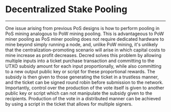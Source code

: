 # **Decentralized Stake Pooling**

---

One issue arising from previous PoS designs is how to perform pooling in PoS mining analogous to PoW mining pooling. This is advantageous to PoW miner pooling as PoS miner pooling does not require dedicated hardware to mine beyond simply running a node, and, unlike PoW mining, it's unlikely that the centralization-promoting scenario will arise in which capital costs to mine increase as profit decreases. Decred solves this problem by allowing multiple inputs into a ticket purchase transaction and committing to the UTXO subsidy amount for each input proportionally, while also committing to a new output public key or script for these proportional rewards. The subsidy is then given to those generating the ticket in a trustless manner, and the ticket can be signed round robin before submission to the network. Importantly, control over the production of the vote itself is given to another public key or script which can not manipulate the subsidy given to the recipients. Production of the vote in a distributed manner can be achieved by using a script in the ticket that allows for multiple signers.
